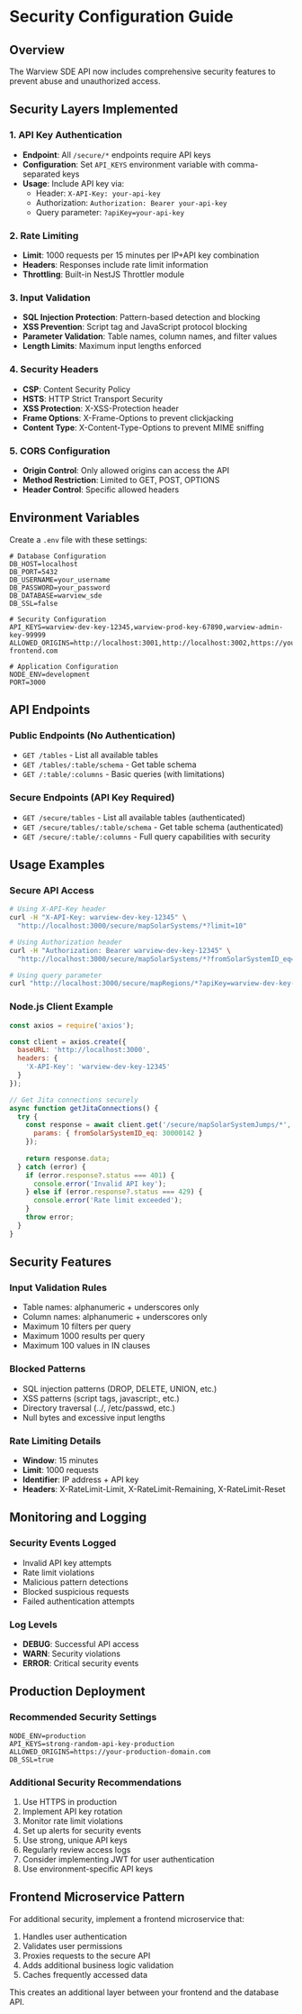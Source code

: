 # Security Configuration Guide

## Overview
The Warview SDE API now includes comprehensive security features to prevent abuse and unauthorized access.

## Security Layers Implemented

### 1. API Key Authentication
- **Endpoint**: All `/secure/*` endpoints require API keys
- **Configuration**: Set `API_KEYS` environment variable with comma-separated keys
- **Usage**: Include API key via:
  - Header: `X-API-Key: your-api-key`
  - Authorization: `Authorization: Bearer your-api-key`
  - Query parameter: `?apiKey=your-api-key`

### 2. Rate Limiting
- **Limit**: 1000 requests per 15 minutes per IP+API key combination
- **Headers**: Responses include rate limit information
- **Throttling**: Built-in NestJS Throttler module

### 3. Input Validation
- **SQL Injection Protection**: Pattern-based detection and blocking
- **XSS Prevention**: Script tag and JavaScript protocol blocking
- **Parameter Validation**: Table names, column names, and filter values
- **Length Limits**: Maximum input lengths enforced

### 4. Security Headers
- **CSP**: Content Security Policy
- **HSTS**: HTTP Strict Transport Security
- **XSS Protection**: X-XSS-Protection header
- **Frame Options**: X-Frame-Options to prevent clickjacking
- **Content Type**: X-Content-Type-Options to prevent MIME sniffing

### 5. CORS Configuration
- **Origin Control**: Only allowed origins can access the API
- **Method Restriction**: Limited to GET, POST, OPTIONS
- **Header Control**: Specific allowed headers

## Environment Variables

Create a `.env` file with these settings:

```env
# Database Configuration
DB_HOST=localhost
DB_PORT=5432
DB_USERNAME=your_username
DB_PASSWORD=your_password
DB_DATABASE=warview_sde
DB_SSL=false

# Security Configuration
API_KEYS=warview-dev-key-12345,warview-prod-key-67890,warview-admin-key-99999
ALLOWED_ORIGINS=http://localhost:3001,http://localhost:3002,https://your-frontend.com

# Application Configuration
NODE_ENV=development
PORT=3000
```

## API Endpoints

### Public Endpoints (No Authentication)
- `GET /tables` - List all available tables
- `GET /tables/:table/schema` - Get table schema
- `GET /:table/:columns` - Basic queries (with limitations)

### Secure Endpoints (API Key Required)
- `GET /secure/tables` - List all available tables (authenticated)
- `GET /secure/tables/:table/schema` - Get table schema (authenticated)
- `GET /secure/:table/:columns` - Full query capabilities with security

## Usage Examples

### Secure API Access
```bash
# Using X-API-Key header
curl -H "X-API-Key: warview-dev-key-12345" \
  "http://localhost:3000/secure/mapSolarSystems/*?limit=10"

# Using Authorization header
curl -H "Authorization: Bearer warview-dev-key-12345" \
  "http://localhost:3000/secure/mapSolarSystems/*?fromSolarSystemID_eq=30000142"

# Using query parameter
curl "http://localhost:3000/secure/mapRegions/*?apiKey=warview-dev-key-12345&limit=20"
```

### Node.js Client Example
```javascript
const axios = require('axios');

const client = axios.create({
  baseURL: 'http://localhost:3000',
  headers: {
    'X-API-Key': 'warview-dev-key-12345'
  }
});

// Get Jita connections securely
async function getJitaConnections() {
  try {
    const response = await client.get('/secure/mapSolarSystemJumps/*', {
      params: { fromSolarSystemID_eq: 30000142 }
    });
    
    return response.data;
  } catch (error) {
    if (error.response?.status === 401) {
      console.error('Invalid API key');
    } else if (error.response?.status === 429) {
      console.error('Rate limit exceeded');
    }
    throw error;
  }
}
```

## Security Features

### Input Validation Rules
- Table names: alphanumeric + underscores only
- Column names: alphanumeric + underscores only
- Maximum 10 filters per query
- Maximum 1000 results per query
- Maximum 100 values in IN clauses

### Blocked Patterns
- SQL injection patterns (DROP, DELETE, UNION, etc.)
- XSS patterns (script tags, javascript:, etc.)
- Directory traversal (../, /etc/passwd, etc.)
- Null bytes and excessive input lengths

### Rate Limiting Details
- **Window**: 15 minutes
- **Limit**: 1000 requests
- **Identifier**: IP address + API key
- **Headers**: X-RateLimit-Limit, X-RateLimit-Remaining, X-RateLimit-Reset

## Monitoring and Logging

### Security Events Logged
- Invalid API key attempts
- Rate limit violations
- Malicious pattern detections
- Blocked suspicious requests
- Failed authentication attempts

### Log Levels
- **DEBUG**: Successful API access
- **WARN**: Security violations
- **ERROR**: Critical security events

## Production Deployment

### Recommended Security Settings
```env
NODE_ENV=production
API_KEYS=strong-random-api-key-production
ALLOWED_ORIGINS=https://your-production-domain.com
DB_SSL=true
```

### Additional Security Recommendations
1. Use HTTPS in production
2. Implement API key rotation
3. Monitor rate limit violations
4. Set up alerts for security events
5. Use strong, unique API keys
6. Regularly review access logs
7. Consider implementing JWT for user authentication
8. Use environment-specific API keys

## Frontend Microservice Pattern

For additional security, implement a frontend microservice that:
1. Handles user authentication
2. Validates user permissions
3. Proxies requests to the secure API
4. Adds additional business logic validation
5. Caches frequently accessed data

This creates an additional layer between your frontend and the database API. 